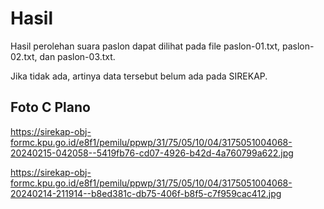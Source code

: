 # Hasil

Hasil perolehan suara paslon dapat dilihat pada file paslon-01.txt, paslon-02.txt, dan paslon-03.txt.

Jika tidak ada, artinya data tersebut belum ada pada SIREKAP.

## Foto C Plano

https://sirekap-obj-formc.kpu.go.id/e8f1/pemilu/ppwp/31/75/05/10/04/3175051004068-20240215-042058--5419fb76-cd07-4926-b42d-4a760799a622.jpg

https://sirekap-obj-formc.kpu.go.id/e8f1/pemilu/ppwp/31/75/05/10/04/3175051004068-20240214-211914--b8ed381c-db75-406f-b8f5-c7f959cac412.jpg
